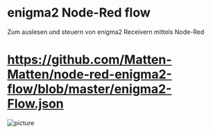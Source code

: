 # enigma2 Node-Red flow

Zum auslesen und steuern von enigma2 Receivern mittels Node-Red


# https://github.com/Matten-Matten/node-red-enigma2-flow/blob/master/enigma2-Flow.json

![picture](https://github.com/Matten-Matten/node-red-enigma2-flow/blob/master/picture/Node-RED%20enigma2.png)
